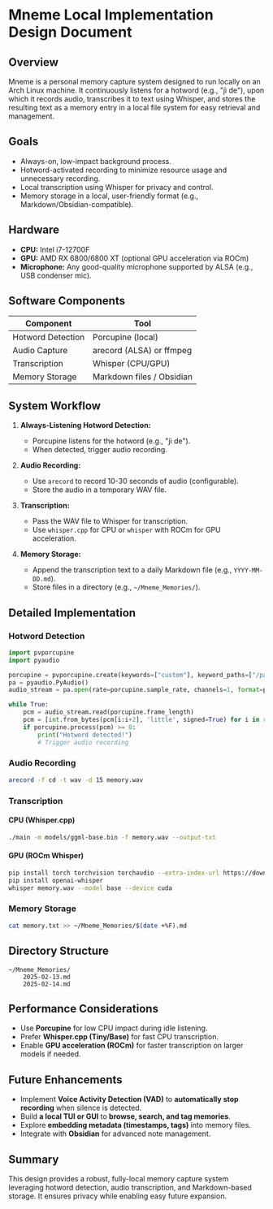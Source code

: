 # Mneme Local Implementation Design Document

## Overview
Mneme is a personal memory capture system designed to run locally on an Arch Linux machine. It continuously listens for a hotword (e.g., "jì de"), upon which it records audio, transcribes it to text using Whisper, and stores the resulting text as a memory entry in a local file system for easy retrieval and management.

## Goals
- Always-on, low-impact background process.
- Hotword-activated recording to minimize resource usage and unnecessary recording.
- Local transcription using Whisper for privacy and control.
- Memory storage in a local, user-friendly format (e.g., Markdown/Obsidian-compatible).

## Hardware
- **CPU:** Intel i7-12700F
- **GPU:** AMD RX 6800/6800 XT (optional GPU acceleration via ROCm)
- **Microphone:** Any good-quality microphone supported by ALSA (e.g., USB condenser mic).

## Software Components
| Component                   | Tool                     |
|-----------------------------|---------------------------|
| Hotword Detection           | Porcupine (local)         |
| Audio Capture               | arecord (ALSA) or ffmpeg |
| Transcription               | Whisper (CPU/GPU)         |
| Memory Storage              | Markdown files / Obsidian |

## System Workflow
1. **Always-Listening Hotword Detection:**
   - Porcupine listens for the hotword (e.g., "jì de").
   - When detected, trigger audio recording.

2. **Audio Recording:**
   - Use `arecord` to record 10-30 seconds of audio (configurable).
   - Store the audio in a temporary WAV file.

3. **Transcription:**
   - Pass the WAV file to Whisper for transcription.
   - Use `whisper.cpp` for CPU or `whisper` with ROCm for GPU acceleration.

4. **Memory Storage:**
   - Append the transcription text to a daily Markdown file (e.g., `YYYY-MM-DD.md`).
   - Store files in a directory (e.g., `~/Mneme_Memories/`).

## Detailed Implementation
### Hotword Detection
```python
import pvporcupine
import pyaudio

porcupine = pvporcupine.create(keywords=["custom"], keyword_paths=["/path/to/jide.ppn"])
pa = pyaudio.PyAudio()
audio_stream = pa.open(rate=porcupine.sample_rate, channels=1, format=pyaudio.paInt16, input=True, frames_per_buffer=porcupine.frame_length)

while True:
    pcm = audio_stream.read(porcupine.frame_length)
    pcm = [int.from_bytes(pcm[i:i+2], 'little', signed=True) for i in range(0, len(pcm), 2)]
    if porcupine.process(pcm) >= 0:
        print("Hotword detected!")
        # Trigger audio recording
```

### Audio Recording
```bash
arecord -f cd -t wav -d 15 memory.wav
```

### Transcription
#### CPU (Whisper.cpp)
```bash
./main -m models/ggml-base.bin -f memory.wav --output-txt
```
#### GPU (ROCm Whisper)
```bash
pip install torch torchvision torchaudio --extra-index-url https://download.pytorch.org/whl/rocm6.0
pip install openai-whisper
whisper memory.wav --model base --device cuda
```

### Memory Storage
```bash
cat memory.txt >> ~/Mneme_Memories/$(date +%F).md
```

## Directory Structure
```
~/Mneme_Memories/
    2025-02-13.md
    2025-02-14.md
```

## Performance Considerations
- Use **Porcupine** for low CPU impact during idle listening.
- Prefer **Whisper.cpp (Tiny/Base)** for fast CPU transcription.
- Enable **GPU acceleration (ROCm)** for faster transcription on larger models if needed.

## Future Enhancements
- Implement **Voice Activity Detection (VAD)** to **automatically stop recording** when silence is detected.
- Build **a local TUI or GUI** to **browse, search, and tag memories**.
- Explore **embedding metadata (timestamps, tags)** into memory files.
- Integrate with **Obsidian** for advanced note management.

## Summary
This design provides a robust, fully-local memory capture system leveraging hotword detection, audio transcription, and Markdown-based storage. It ensures privacy while enabling easy future expansion.

